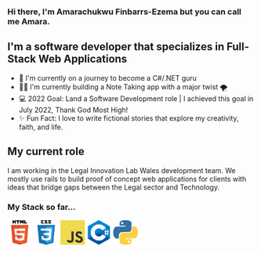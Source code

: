 ### Hi there, I'm Amarachukwu Finbarrs-Ezema but you can call me Amara.

## I'm a software developer that specializes in Full-Stack Web Applications
- 👑 I'm currently on a journey to become a C#/.NET guru
- ✍🏽 I'm currently building a Note Taking app with a major twist 🌪
- 💻 2022 Goal: Land a Software Development role | I achieved this goal in July 2022, Thank God Most High!
- ✨ Fun Fact: I love to write fictional stories that explore my creativity, faith, and life.

## My current role
I am working in the Legal Innovation Lab Wales development team. We mostly use rails to build proof of concept web applications for clients with ideas that bridge gaps between the Legal sector and Technology.

### My Stack so far...

<img src="Images\html5-icon.png" alt="HTML5 logo" width="50" height="50" /> <img src="Images\css.png" alt="CSS logo" width="50" height="50" /> <img src="Images\JavaScript-logo.png" alt="JS logo" width="50" height="50" /> <img src="Images\c-logo-4.png" alt="C# logo" width="50" height="50" /> <img src="Images\python-2.png" alt="Python logo" width="50" height="50" />



